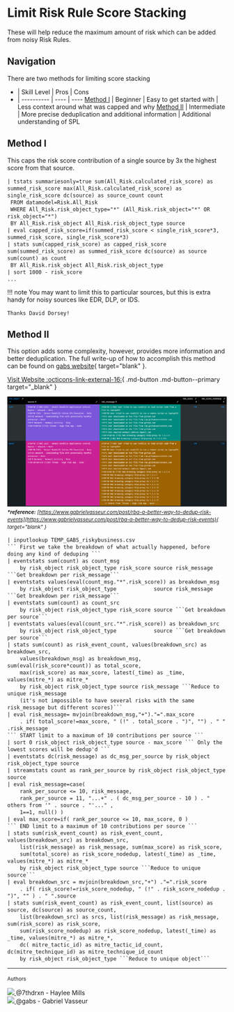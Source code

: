 # Limit Risk Rule Score Stacking

These will help reduce the maximum amount of risk which can be added from noisy Risk Rules.

## Navigation

There are two methods for limiting score stacking

- | Skill Level | Pros | Cons
- | ---------- | ---- | ----
[Method I](#method-i) | Beginner | Easy to get started with | Less context around what was capped and why
[Method II](#method-ii) | Intermediate | More precise deduplication and additional information | Additional understanding of SPL

## Method I

This caps the risk score contribution of a single source by 3x the highest score from that source.

```shell linenums="1"
| tstats summariesonly=true sum(All_Risk.calculated_risk_score) as summed_risk_score max(All_Risk.calculated_risk_score) as single_risk_score dc(source) as source_count count
 FROM datamodel=Risk.All_Risk
 WHERE All_Risk.risk_object_type="*" (All_Risk.risk_object="*" OR risk_object="*")
 BY All_Risk.risk_object All_Risk.risk_object_type source
| eval capped_risk_score=if(summed_risk_score < single_risk_score*3, summed_risk_score, single_risk_score*3)
| stats sum(capped_risk_score) as capped_risk_score sum(summed_risk_score) as summed_risk_score dc(source) as source sum(count) as count
 BY All_Risk.risk_object All_Risk.risk_object_type
| sort 1000 - risk_score
...
```

!!! note
     You may want to limit this to particular sources, but this is extra handy for noisy sources like EDR, DLP, or IDS.

    Thanks David Dorsey!

## Method II

This option adds some complexity, however, provides more information and better deduplication. The full write-up of how to accomplish this method can be found on [gabs website](https://www.gabrielvasseur.com/post/rba-a-better-way-to-dedup-risk-events){ target="blank" }.

[Visit Website :octicons-link-external-16:](https://www.gabrielvasseur.com/post/rba-a-better-way-to-dedup-risk-events "See full blog post"){ .md-button .md-button--primary target="_blank" }

![Deduplicate Notable Events](../assets/dedup_notable_2.png)
<small>_**\*reference:** [https://www.gabrielvasseur.com/post/rba-a-better-way-to-dedup-risk-events](https://www.gabrielvasseur.com/post/rba-a-better-way-to-dedup-risk-events){ target="blank" }_</small>


```spl title="Final SPL from blog post"
| inputlookup TEMP_GABS_riskybusiness.csv
``` First we take the breakdown of what actually happened, before doing any kind of deduping ```
| eventstats sum(count) as count_msg
    by risk_object risk_object_type risk_score source risk_message ```Get breakdown per risk_message``` 
| eventstats values(eval(count_msg."*".risk_score)) as breakdown_msg
    by risk_object risk_object_type            source risk_message ```Get breakdown per risk_message```
| eventstats sum(count) as count_src
    by risk_object risk_object_type risk_score source ```Get breakdown per source```
| eventstats values(eval(count_src."*".risk_score)) as breakdown_src
    by risk_object risk_object_type            source ```Get breakdown per source```
| stats sum(count) as risk_event_count, values(breakdown_src) as breakdown_src,
    values(breakdown_msg) as breakdown_msg, sum(eval(risk_score*count)) as total_score,
    max(risk_score) as max_score, latest(_time) as _time, values(mitre_*) as mitre_*
    by risk_object risk_object_type source risk_message ```Reduce to unique risk_message
    (it's not impossible to have several risks with the same risk_message but different scores)```
| eval risk_message= mvjoin(breakdown_msg,"+")."=".max_score
    . if( total_score!=max_score, " (!" . total_score . ")", "") . " " .risk_message
``` START limit to a maximum of 10 contributions per source ```
| sort 0 risk_object risk_object_type source - max_score ``` Only the lowest scores will be dedup'd ```
| eventstats dc(risk_message) as dc_msg_per_source by risk_object risk_object_type source 
| streamstats count as rank_per_source by risk_object risk_object_type source 
| eval risk_message=case( 
    rank_per_source <= 10, risk_message,
    rank_per_source = 11, "...+" . ( dc_msg_per_source - 10 ) . " others from '" . source . "'..." ,
    1==1, null() ) 
| eval max_score=if( rank_per_source <= 10, max_score, 0 )
``` END limit to a maximum of 10 contributions per source ```
| stats sum(risk_event_count) as risk_event_count, values(breakdown_src) as breakdown_src,
    list(risk_message) as risk_message, sum(max_score) as risk_score,
    sum(total_score) as risk_score_nodedup, latest(_time) as _time, values(mitre_*) as mitre_*
    by risk_object risk_object_type source ```Reduce to unique source```
| eval breakdown_src = mvjoin(breakdown_src,"+") ."=".risk_score
    . if( risk_score!=risk_score_nodedup, " (!" . risk_score_nodedup . ")", "" ) . " ".source
| stats sum(risk_event_count) as risk_event_count, list(source) as source, dc(source) as source_count,
    list(breakdown_src) as srcs, list(risk_message) as risk_message, sum(risk_score) as risk_score,
    sum(risk_score_nodedup) as risk_score_nodedup, latest(_time) as _time, values(mitre_*) as mitre_*,
    dc( mitre_tactic_id) as mitre_tactic_id_count, dc(mitre_technique_id) as mitre_technique_id_count
    by risk_object risk_object_type ```Reduce to unique object```
```

---
<small>Authors</small>

<div class="zts-tooltip">
    <a class="zts-author" href="../../contributing/contributors" target="_blank" alt="7thdrxn - Haylee Mills">
        <img class="github-avatar" src="https://avatars.githubusercontent.com/u/12771156?v=4){ class="github-avatar"/>
    </a>
    <span class="zts-tooltip-text">@7thdrxn - Haylee Mills</span>
</div>
<div class="zts-tooltip">
    <a class="zts-author" href="../../contributing/contributors" target="_blank" alt="gabs - Gabriel Vasseur">
        <img class="github-avatar" src="https://static.wixstatic.com/media/13f3dd_4158c412b7a54e16b2c70eb6ef0e9cd5~mv2.jpg/v1/fill/w_686,h_660,fp_0.50_0.50,q_85,usm_0.66_1.00_0.01,enc_auto/13f3dd_4158c412b7a54e16b2c70eb6ef0e9cd5~mv2.jpg){ class="github-avatar"/>
    </a>
    <span class="zts-tooltip-text">@gabs - Gabriel Vasseur</span>
</div>
